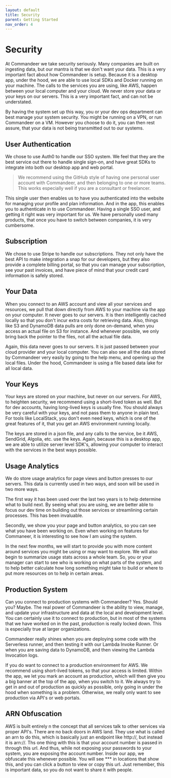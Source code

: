 ```yaml
---
layout: default
title: Security
parent: Getting Started
nav_order: 4
---
```


# Security

At Commandeer we take security seriously. Many companies are built on ingesting data, but our mantra is that we don't want your data.  This is a very important fact about how Commandeer is setup. Because it is a desktop app, under the hood, we are able to use local SDKs and Docker running on your machine. The calls to the services you are using, like AWS, happen between your local computer and your cloud. We never store your data or your keys on our servers. This is a very important fact, and can not be understated.

By having the system set up this way, you or your dev ops department can best manage your system security. You might be running on a VPN, or run Commandeer on a VM. However you choose to do it, you can then rest assure, that your data is not being transmitted out to our systems.

## User Authentication

We chose to use Auth0 to handle our SSO system. We feel that they are the best service out there to handle single sign-on, and have great SDKs to integrate into both our desktop app and web portal.

> We recommend using the GitHub style of having one personal user account with Commandeer, and then belonging to one or more teams. This works especially well if you are a consultant or freelancer.

This single user then enables us to have you authenticated into the website for managing your profile and plan information. And in the app, this enables you to authenticate in to use Commandeer. Having a single SSO user, and getting it right was very important for us. We have personally used many products, that once you have to switch between companies, it is very cumbersome.

## Subscription

We chose to use Stripe to handle our subscriptions. They not only have the best API to make integration a snap for our developers, but they also provide a complete billing portal, so that you can manage your subscription, see your past invoices, and have piece of mind that your credit card information is safely stored.

## Your Data

When you connect to an AWS account and view all your services and resources, we pull that down directly from AWS to your machine via the app on your computer. It never goes to our servers. It is then intelligently cached locally so that you don't incur extra costs for retrieving data. Also, things like S3 and DynamoDB data pulls are only done on-demand, when you access an actual file on S3 for instance. And whenever possible, we only bring back the pointer to the files, not all the actual file data.

Again, this data never goes to our servers. It is just passed between your cloud provider and your local computer. You can also see all the data stored by Commandeer very easily by going to the help menu, and opening up the local files. Under the hood, Commandeer is using a file based data lake for all local data.

## Your Keys

Your keys are stored on your machine, but never on our servers. For AWS, to heighten security, we recommend using a short-lived token as well. But for dev accounts, having long-lived keys is usually fine. You should always be very careful with your keys, and not pass them to anyone in plain text. For tools like LocalStack, you don't even need keys, which is one of the great features of it, that you get an AWS environment running locally.

The keys are stored in a json file, and any calls to the service, be it AWS, SendGrid, Algolia, etc. use the keys. Again, because this is a desktop app, we are able to utilize server level SDK's, allowing your computer to interact with the services in the best ways possible.

## Usage Analytics

We do store usage analytics for page views and button presses to our servers. This data is currently used in two ways, and soon will be used in two more ways.

The first way it has been used over the last two years is to help determine what to build next. By seeing what you are using, we are better able to focus our dev time on building out those services or streamlining certain processes. This has been invaluable.

Secondly, we show you your page and button analytics, so you can see what you have been working on. Even when working on features for Commaneer, it is interesting to see how I am using the system.

In the next few months, we will start to provide you with more content around services you might be using or may want to explore. We will also begin to summarize usage stats across a whole team. So, you or your manager can start to see who is working on what parts of the system, and to help better calculate how long something might take to build or where to put more resources on to help in certain areas.

## Production System

Can you connect to production systems with Commandeer? Yes. Should you? Maybe. The real power of Commandeer is the ability to view, manage, and update your infrastructure and data at the local and development level. You can certainly use it to connect to production, but in most of the systems that we have worked on in the past, production is really locked down. This is especially true at larger organizations.

Commandeer really shines when you are deploying some code with the Serverless runner, and then testing it with our Lambda Invoke Runner. Or when you are saving data to DynamoDB, and then viewing the Lambda Invocation logs.

If you do want to connect to a production environment for AWS. We recommend using short-lived tokens, so that your access is limited. Within the app, we let you mark an account as production, which will then give you a big banner at the top of the app, when you switch to it. We always try to get in and out of production as quickly as possible, only going in under the hood when something is a problem. Otherwise, we really only want to see production via API's or web portals.

## ARN Obfuscation

AWS is built entirely n the concept that all services talk to other services via proper API's. There are no back doors in AWS land. They use what is called an arn to do this, which is basically just an endpoint like http://, but instead it is arn://. Ths one thing with this is that your account number is passed in through this url. And thus, while not exposing your passwords to your system, you are exposing the account number. Inside our app, we obfuscate this whenever possible. You will see *** in locations that show this, and you can click a button to view or copy this url. Just remember, this is important data, so you do not want to share it with people.